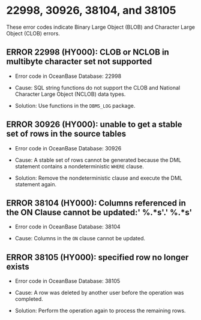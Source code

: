 # 22998, 30926, 38104, and 38105

These error codes indicate Binary Large Object (BLOB) and Character Large Object (CLOB) errors.

## ERROR 22998 (HY000): CLOB or NCLOB in multibyte character set not supported


* Error code in OceanBase Database: 22998

* Cause: SQL string functions do not support the CLOB and National Character Large Object (NCLOB) data types.

* Solution: Use functions in the `DBMS_LOG` package.

## ERROR 30926 (HY000): unable to get a stable set of rows in the source tables


* Error code in OceanBase Database: 30926

* Cause: A stable set of rows cannot be generated because the DML statement contains a nondeterministic `WHERE` clause.

* Solution: Remove the nondeterministic clause and execute the DML statement again.

## ERROR 38104 (HY000): Columns referenced in the ON Clause cannot be updated:' %.\*s'.' %.\*s'


* Error code in OceanBase Database: 38104

* Cause: Columns in the `ON` clause cannot be updated.

## ERROR 38105 (HY000): specified row no longer exists


* Error code in OceanBase Database: 38105

* Cause: A row was deleted by another user before the operation was completed.

* Solution: Perform the operation again to process the remaining rows.
